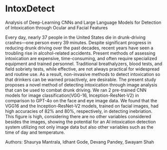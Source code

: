 # IntoxDetect
Analysis of Deep-Learning CNNs and Large Language Models for Detection of Intoxication through Ocular and Facial Features

Every day, nearly 37 people in the United States die in drunk-driving crashes—one person every 39 minutes. Despite significant progress in reducing drunk driving over the past decades, recent years have seen a troubling rise in alcohol-related accidents. Present methods of assessing intoxication are expensive, time-consuming, and often require specialized equipment and trained personnel. Traditional breathalyzers, blood tests, and field sobriety tests, while effective, are not always practical for widespread and routine use. As a result, non-invasive methods to detect intoxication so that drinkers can be warned proactively, are desirable. The present study proposes a novel method of detecting intoxication through image analysis that can be used to combat drunk driving.  We ran 2 pre-trained CNN models for image classification(VGG-16, Inception-ResNet-V2) in comparison to GPT-4o on the face and eye image data. We found that the VGG16 and the Inception-ResNet-V2 models, trained on facial images, had high accuracies of 82% and 80%, respectively, in detecting inebriation.  This figure is high, considering there are no other variables considered besides the images, showing the potential for an AI intoxication detection system utilizing not only image data but also other variables such as the time of day and temperature.

Authors: Shaurya Mantrala, Idhant Gode, Devang Pandey, Swayam Shah

